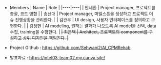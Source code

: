 * Members
  | Name | Role |
  |----|----|
  | 안세환 | Project manager, 프로젝트를 총괄, 코드 병합 |
  | 송선대 | Project manager, 마일스톤을 생성하고 프로젝트 이슈 진행상황을 관리한다. |
  | 김관우 | UI design, 사용자 인터페이스를 정의하고 구현한다. |
  | 김정헌 | AI modeling, 원하는 결과가 나오도록 AI model을 선택, data 수집, training을 수행한다. |
  ~~| 최은택 | Architect, 프로젝트의 component를 구성하고 상위 디자인을 책임진다. |~~

* Project Github : https://github.com/Sehwani2/AI_CPMRehab 
* 발표자료 : https://intel03-team02.my.canva.site/
